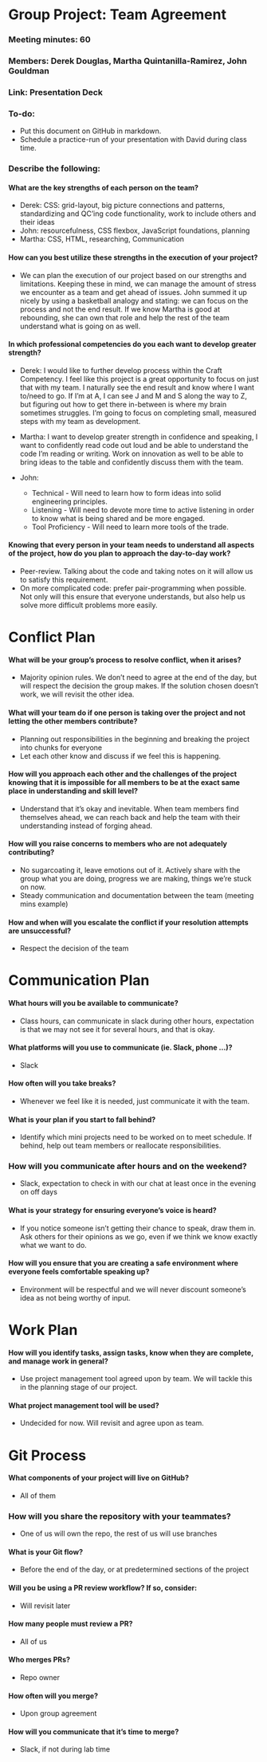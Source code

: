 # Group Project: Team Agreement 

### Meeting minutes: 60 
### Members: Derek Douglas, Martha Quintanilla-Ramirez, John Gouldman
### Link: Presentation Deck

### To-do:
- Put this document on GitHub in markdown.
- Schedule a practice-run of your presentation with David during class time.

### Describe the following: 

#### What are the key strengths of each person on the team?
- Derek: CSS: grid-layout, big picture connections and patterns, standardizing and QC’ing code functionality, work to include others and their ideas
- John: resourcefulness, CSS flexbox, JavaScript foundations, planning
- Martha: CSS, HTML, researching, Communication

#### How can you best utilize these strengths in the execution of your project?
- We can plan the execution of our project based on our strengths and limitations. Keeping these in mind, we can manage the amount of stress we encounter as a team and get ahead of issues. John summed it up nicely by using a basketball analogy and stating: we can focus on the process and not the end result. If we know Martha is good at rebounding, she can own that role and help the rest of the team understand what is going on as well.

#### In which professional competencies do you each want to develop greater strength?
- Derek: I would like to further develop process within the Craft Competency. I feel like this project is a great opportunity to focus on just that with my team. I naturally see the end result and know where I want to/need to go. If I’m at A, I can see J and M and S along the way to Z, but figuring out how to get there in-between is where my brain sometimes struggles. I’m going to focus on completing small, measured steps with my team as development.
- Martha: I want to develop greater strength in confidence and speaking, I want to confidently read code out loud and be able to understand the code I’m reading or writing. Work on innovation as well to be able to bring ideas to the table and confidently discuss them with the team.
 
- John:
    - Technical - Will need to learn how to form ideas into solid engineering principles.
    - Listening - Will need to devote more time to active listening in order to know what is being shared and be more engaged.
    - Tool Proficiency - Will need to learn more tools of the trade.
#### Knowing that every person in your team needs to understand all aspects of the project, how do you plan to approach the day-to-day work?
- Peer-review. Talking about the code and taking notes on it will allow us to satisfy this requirement.
- On more complicated code: prefer pair-programming when possible. Not only will this ensure that everyone understands, but also help us solve more difficult problems more easily.
# Conflict Plan
#### What will be your group’s process to resolve conflict, when it arises?
- Majority opinion rules. We don’t need to agree at the end of the day, but will respect the decision the group makes. If the solution chosen doesn’t work, we will revisit the other idea.

#### What will your team do if one person is taking over the project and not letting the other members contribute?
- Planning out responsibilities in the beginning and breaking the project into chunks for everyone
- Let each other know and discuss if we feel this is happening.
#### How will you approach each other and the challenges of the project knowing that it is impossible for all members to be at the exact same place in understanding and skill level?
- Understand that it’s okay and inevitable. When team members find themselves ahead, we can reach back and help the team with their understanding instead of forging ahead.
#### How will you raise concerns to members who are not adequately contributing?
- No sugarcoating it, leave emotions out of it. Actively share with the group what you are doing, progress we are making, things we’re stuck on now.
- Steady communication and documentation between the team (meeting mins example)
#### How and when will you escalate the conflict if your resolution attempts are unsuccessful?
- Respect the decision of the team

# Communication Plan
#### What hours will you be available to communicate?
- Class hours, can communicate in slack during other hours, expectation is that we may not see it for several hours, and that is okay.
#### What platforms will you use to communicate (ie. Slack, phone …)?
- Slack
#### How often will you take breaks?
- Whenever we feel like it is needed, just communicate it with the team.
#### What is your plan if you start to fall behind?
- Identify which mini projects need to be worked on to meet schedule. If behind, help out team members or reallocate responsibilities.
### How will you communicate after hours and on the weekend?
- Slack, expectation to check in with our chat at least once in the evening on off days
#### What is your strategy for ensuring everyone’s voice is heard?
- If you notice someone isn’t getting their chance to speak, draw them in. Ask others for their opinions as we go, even if we think we know exactly what we want to do.
#### How will you ensure that you are creating a safe environment where everyone feels comfortable speaking up?
- Environment will be respectful and we will never discount someone’s idea as not being worthy of input.


# Work Plan
#### How will you identify tasks, assign tasks, know when they are complete, and manage work in general?
- Use project management tool agreed upon by team. We will tackle this in the planning stage of our project.
#### What project management tool will be used?
- Undecided for now. Will revisit and agree upon as team.


# Git Process

#### What components of your project will live on GitHub?
- All of them

### How will you share the repository with your teammates?
- One of us will own the repo, the rest of us will use branches

#### What is your Git flow?
- Before the end of the day, or at predetermined sections of the project


#### Will you be using a PR review workflow? If so, consider:

- Will revisit later

#### How many people must review a PR?
- All of us


####  Who merges PRs?
- Repo owner


#### How often will you merge?
- Upon group agreement

#### How will you communicate that it’s time to merge?
- Slack, if not during lab time
